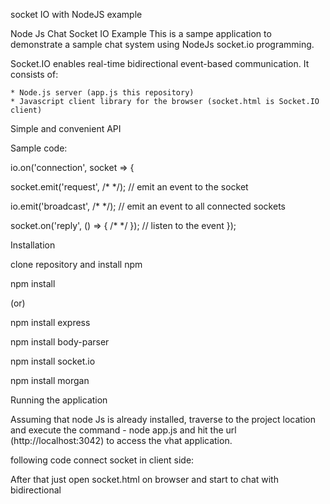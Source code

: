socket IO with NodeJS example

Node Js Chat Socket IO Example This is a sampe application to demonstrate a sample chat system using NodeJs socket.io programming.

Socket.IO enables real-time bidirectional event-based communication. It consists of:

    * Node.js server (app.js this repository)
    * Javascript client library for the browser (socket.html is Socket.IO client)


Simple and convenient API

Sample code:

io.on('connection', socket => {

  socket.emit('request', /*  */); // emit an event to the socket

  io.emit('broadcast', /*  */); // emit an event to all connected sockets 

  socket.on('reply', () => { /*  */ }); // listen to the event
});


Installation

clone repository and install npm

npm install

(or)

npm install express

npm install body-parser

npm install socket.io

npm install morgan


Running the application

Assuming that node Js is already installed, traverse to the project location and execute the command - node app.js and hit the url (http://localhost:3042) to access the vhat application.

following code connect socket in client side:

<script src="/socket.io/socket.io.js"></script>
<script>
var socket = io.connect('http://localhost:3042');
</script>

After that just open socket.html on browser and start to chat with bidirectional